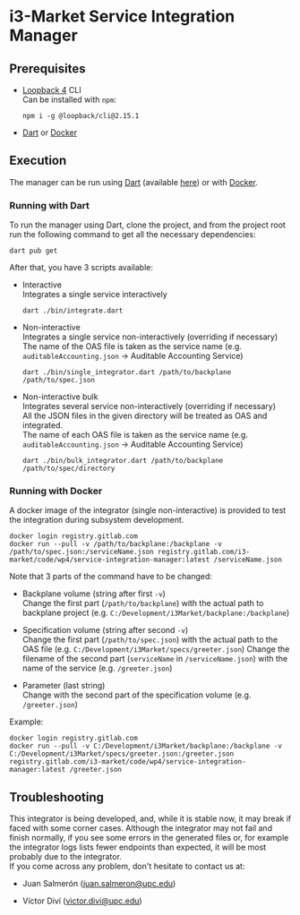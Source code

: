 # i3-Market Service Integration Manager

## Prerequisites

- [Loopback 4](https://loopback.io/doc/en/lb4/) CLI  
  Can be installed with `npm`:
  ```shell
  npm i -g @loopback/cli@2.15.1
  ```

- [Dart](https://dart.dev) or [Docker](https://www.docker.com/)

## Execution

The manager can be run using [Dart](https://dart.dev) (available [here](https://dart.dev/get-dart)) or with [Docker](https://www.docker.com/).

### Running with Dart

To run the manager using Dart, clone the project, and from the project root run the following command to get all the 
necessary dependencies:

```shell script
dart pub get
```
After that, you have 3 scripts available:

- Interactive  
  Integrates a single service interactively
  ```shell
  dart ./bin/integrate.dart
  ```
- Non-interactive  
  Integrates a single service non-interactively (overriding if necessary)  
  The name of the OAS file is taken as the service name (e.g. `auditableAccounting.json` &rarr; Auditable Accounting Service)
  ```shell
  dart ./bin/single_integrator.dart /path/to/backplane /path/to/spec.json
  ```  
- Non-interactive bulk  
  Integrates several service non-interactively (overriding if necessary)  
  All the JSON files in the given directory will be treated as OAS and integrated.  
  The name of each OAS file is taken as the service name (e.g. `auditableAccounting.json` &rarr; Auditable Accounting Service)
  ```shell
  dart ./bin/bulk_integrator.dart /path/to/backplane /path/to/spec/directory
  ```  
  

### Running with Docker

A docker image of the integrator (single non-interactive) is provided to test the integration during subsystem development.

```shell
docker login registry.gitlab.com
docker run --pull -v /path/to/backplane:/backplane -v /path/to/spec.json:/serviceName.json registry.gitlab.com/i3-market/code/wp4/service-integration-manager:latest /serviceName.json
```
Note that 3 parts of the command have to be changed:  
- Backplane volume (string after first `-v`)  
  Change the first part (`/path/to/backplane`) with the actual path to backplane project (e.g. `C:/Development/i3Market/backplane:/backplane`)

- Specification volume (string after second `-v`)  
  Change the first part (`/path/to/spec.json`) with the actual path to the OAS file  (e.g. `C:/Development/i3Market/specs/greeter.json`)
  Change the filename of the second part (`serviceName` in `/serviceName.json`) with the name of the service (e.g. `/greeter.json`)  
  
- Parameter (last string)  
  Change with the second part of the specification volume (e.g. `/greeter.json`)

Example:
```shell
docker login registry.gitlab.com
docker run --pull -v C:/Development/i3Market/backplane:/backplane -v C:/Development/i3Market/specs/greeter.json:/greeter.json registry.gitlab.com/i3-market/code/wp4/service-integration-manager:latest /greeter.json
```

## Troubleshooting

This integrator is being developed, and, while it is stable now, it may break if faced with some corner cases.
Although the integrator may not fail and finish normally, if you see some errors in the generated files or, for example
the integrator logs lists fewer endpoints than expected, it will be most probably due to the integrator.   
If you come across any problem, don't hesitate to contact us at:  

- Juan Salmerón (juan.salmeron@upc.edu)

- Víctor Diví (victor.divi@upc.edu)